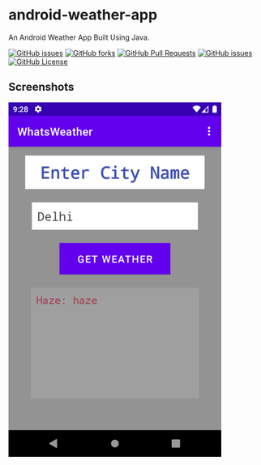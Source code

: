 # android-weather-app

An Android Weather App Built Using Java.

[![GitHub issues](https://img.shields.io/github/stars/Vishal1297/android-weather-app)](https://github.com/Vishal1297/android-weather-app/stargazers)
[![GitHub forks](https://img.shields.io/github/forks/Vishal1297/android-weather-app)](https://github.com/Vishal1297/android-weather-app/network/members)
[![GitHub Pull Requests](https://img.shields.io/github/issues-pr/Vishal1297/android-weather-app?style=plastic)](https://github.com/Vishal1297/android-weather-app/pulls)
[![GitHub issues](https://img.shields.io/github/issues/Vishal1297/android-weather-app?style=plastic)](https://github.com/Vishal1297/android-weather-app/issues)
[![GitHub License](https://img.shields.io/github/license/Vishal1297/android-weather-app)](https://github.com/Vishal1297/android-weather-app/blob/master/LICENSE)

## Screenshots

<img src="images/screenshot_2.png" height="700" width="420"> 
